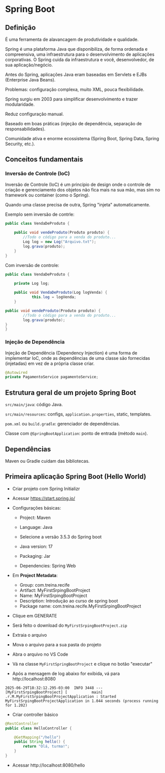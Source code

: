 # Spring Boot

## Definição
É uma ferramenta de alavancagem de produtividade e qualidade.

Spring é uma plataforma Java que disponibiliza, de forma ordenada e compreensiva, uma infraestrutura para o desenvolvimento de aplicações corporativas. O Spring cuida da infraestrutura e você, desenvolvedor, de sua aplicação/negócio.

Antes do Spring, aplicações Java eram baseadas em Servlets e EJBs (Enterprise Java Beans).

Problemas: configuração complexa, muito XML, pouca flexibilidade.

Spring surgiu em 2003 para simplificar desenvolvimento e trazer modularidade.

Reduz configuração manual.

Baseado em boas práticas (injeção de dependência, separação de responsabilidades).

Comunidade ativa e enorme ecossistema (Spring Boot, Spring Data, Spring Security, etc.).

## Conceitos fundamentais

### Inversão de Controle (IoC)
Inversão de Controle (IoC) é um princípio de design onde o controle de criação e gerenciamento dos objetos não fica mais na sua mão, mas sim no framework ou container (como o Spring).


Quando uma classe precisa de outra, Spring "injeta" automaticamente.

Exemplo sem inversão de contrle:

```java
public class VendaDeProduto {
	
    public void vendeProduto(Produto produto) {
	    //Todo o código para a venda do produto...
	    Log log = new Log("Arquivo.txt");
	    log.grava(produto);
	}
}
```

Com inversão de controle:

```java
public class VendaDeProduto {
    
    private Log log;

    public void VendaDeProduto(Log logVenda) {
            this.log = logVenda;
    }

public void vendeProduto(Produto produto) {
        //Todo o código para a venda do produto...
        log.grava(produto);
}
}
```

### Injeção de Dependência

Injeção de Dependência (Dependency Injection) é uma forma de implementar IoC, onde as dependências de uma classe são fornecidas (injetadas) em vez de a própria classe criar.

```java
@Autowired
private PagamentoService pagamentoService;
```



## Estrutura geral de um projeto Spring Boot
`src/main/java`: código Java.

`src/main/resources`: configs, `application.properties`, static, templates.

`pom.xml` ou `build.gradle`: gerenciador de dependências.

Classe com `@SpringBootApplication`: ponto de entrada (método `main`).


## Dependências

Maven ou Gradle cuidam das bibliotecas.


## Primeira aplicação Spring Boot (Hello World)

* Criar projeto com Spring Initializr

* Acessar https://start.spring.io/

* Configurações básicas:

    * Project: Maven

    * Language: Java
    * Selecione a versão 3.5.3 do Spring boot 
    * Java version: 17
    * Packaging: Jar
    * Dependencies: Spring Web

* Em **Project Metadata**:

    * Group: com.treina.recife
    * Artifact:  MyFirstSrpingBootProject
    * Name: MyFirstSrpingBootProject
    * Description: Introdução ao curso de spring boot
    * Package name: com.treina.recife.MyFirstSrpingBootProject

* Clique em GENERATE 
* Será feito o download do `MyFirstSrpingBootProject.zip`
* Extraia o arquivo
* Mova o arquivo para a sua pasta do projeto
* Abra o arquivo no VS Code
* Vá na classe `MyFirstSpringBootProject` e clique no botão "executar"
* Após a mensagem de log abaixo for exibida, vá para http://localhost:8080

```log
2025-06-29T18:32:12.295-03:00  INFO 3448 --- [MyFirstSrpingBootProject] [           main] .r.M.MyFirstSrpingBootProjectApplication : Started MyFirstSrpingBootProjectApplication in 1.044 seconds (process running for 1.202)
```

* Criar controller básico

```java
@RestController
public class HelloController {

    @GetMapping("/hello")
    public String hello() {
        return "Olá, turma!";
    }
}
```

* Acessar http://localhost:8080/hello



